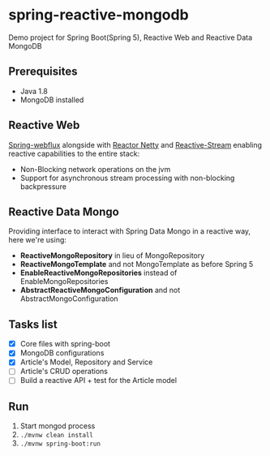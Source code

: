 spring-reactive-mongodb
=========================
Demo project for Spring Boot(Spring 5), Reactive Web and Reactive Data MongoDB

Prerequisites
-------------
- Java 1.8
- MongoDB installed

Reactive Web
------------
[Spring-webflux](https://docs.spring.io/spring-framework/docs/5.0.x/spring-framework-reference/web-reactive.html#webflux) alongside with [Reactor Netty](http://projectreactor.io/) and [Reactive-Stream](http://www.reactive-streams.org/) enabling reactive capabilities to the entire stack:
- Non-Blocking network operations on the jvm
- Support for asynchronous stream processing with non-blocking backpressure

Reactive Data Mongo
-------------------
Providing interface to interact with Spring Data Mongo in a reactive way, here we're using:
- **ReactiveMongoRepository** in lieu of MongoRepository
- **ReactiveMongoTemplate** and not MongoTemplate as before Spring 5
- **EnableReactiveMongoRepositories** instead of EnableMongoRepositories
- **AbstractReactiveMongoConfiguration** and not AbstractMongoConfiguration

Tasks list
----------
- [x] Core files with spring-boot
- [x] MongoDB configurations
- [x] Article's Model, Repository and Service
- [ ] Article's CRUD operations
- [ ] Build a reactive API + test for the Article model

Run
---
1. Start mongod process
2. ```./mvnw clean install```
3. ```./mvnw spring-boot:run```